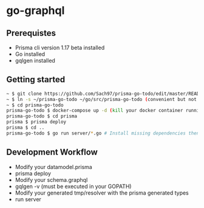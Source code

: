 # go-graphql

## Prerequistes
- Prisma cli version 1.17 beta installed
- Go installed
- gqlgen installed

## Getting started

```sh
~ $ git clone https://github.com/Sach97/prisma-go-todo/edit/master/README.md 
~ $ ln -s ~/prisma-go-todo ~/go/src/prisma-go-todo (convenient but not required see https://codebasecamp.com/2017/04/25/Project-Structure-Go.1/ for an explanation of symlinks )
~ $ cd prisma-go-todo
prisma-go-todo $ docker-compose up -d (kill your docker container running with you have errors)
prisma-go-todo $ cd prisma
prisma $ prisma deploy
prisma $ cd ..
prisma-go-todo $ go run server/*.go # Install missing dependencies then rerun this command
```

## Development Workflow

- Modify your datamodel.prisma
- prisma deploy
- Modify your schema.graphql
- gqlgen -v (must be executed in your GOPATH)
- Modify your generated tmp/resolver with the prisma generated types
- run server
